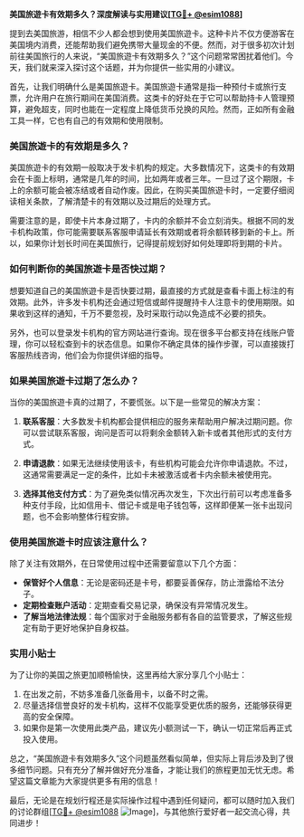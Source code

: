 **美国旅遊卡有效期多久？深度解读与实用建议[[TG💪+ @esim1088](https://t.me/s/esim1088)]**

提到去美国旅游，相信不少人都会想到使用美国旅遊卡。这种卡片不仅方便游客在美国境内消费，还能帮助我们避免携带大量现金的不便。然而，对于很多初次计划前往美国旅行的人来说，“美国旅遊卡有效期多久？”这个问题常常困扰着他们。今天，我们就来深入探讨这个话题，并为你提供一些实用的小建议。

首先，让我们明确什么是美国旅遊卡。美国旅遊卡通常是指一种预付卡或旅行支票，允许用户在旅行期间在美国消费。这类卡的好处在于它可以帮助持卡人管理预算，避免超支，同时也能在一定程度上降低货币兑换的风险。然而，正如所有金融工具一样，它也有自己的有效期和使用限制。

### 美国旅遊卡的有效期是多久？

美国旅遊卡的有效期一般取决于发卡机构的规定。大多数情况下，这类卡的有效期会在卡面上标明，通常是几年的时间，比如两年或者三年。一旦过了这个期限，卡上的余额可能会被冻结或者自动作废。因此，在购买美国旅遊卡时，一定要仔细阅读相关条款，了解清楚卡的有效期以及过期后的处理方式。

需要注意的是，即使卡片本身过期了，卡内的余额并不会立刻消失。根据不同的发卡机构政策，你可能需要联系客服申请延长有效期或者将余额转移到新的卡上。所以，如果你计划长时间在美国旅行，记得提前规划好如何处理即将到期的卡片。

### 如何判断你的美国旅遊卡是否快过期？

想要知道自己的美国旅遊卡是否快要过期，最直接的方式就是查看卡面上标注的有效期。此外，许多发卡机构还会通过短信或邮件提醒持卡人注意卡的使用期限。如果收到这样的通知，千万不要忽视，及时采取行动以免造成不必要的损失。

另外，也可以登录发卡机构的官方网站进行查询。现在很多平台都支持在线账户管理，你可以轻松查到卡的状态信息。如果你不确定具体的操作步骤，可以直接拨打客服热线咨询，他们会为你提供详细的指导。

### 如果美国旅遊卡过期了怎么办？

当你的美国旅遊卡真的过期了，不要慌张。以下是一些常见的解决方案：

1. **联系客服**：大多数发卡机构都会提供相应的服务来帮助用户解决过期问题。你可以尝试联系客服，询问是否可以将剩余金额转入新卡或者其他形式的支付方式。
   
2. **申请退款**：如果无法继续使用该卡，有些机构可能会允许你申请退款。不过，这通常需要满足一定的条件，比如卡未被激活或者卡内余额未被使用完。

3. **选择其他支付方式**：为了避免类似情况再次发生，下次出行前可以考虑准备多种支付手段，比如信用卡、借记卡或是电子钱包等，这样即便某一张卡出现问题，也不会影响整体行程安排。

### 使用美国旅遊卡时应该注意什么？

除了关注有效期外，在日常使用过程中还需要留意以下几个方面：

- **保管好个人信息**：无论是密码还是卡号，都要妥善保存，防止泄露给不法分子。
- **定期检查账户活动**：定期查看交易记录，确保没有异常情况发生。
- **了解当地法律法规**：每个国家对于金融服务都有各自的监管要求，了解这些规定有助于更好地保护自身权益。

### 实用小贴士

为了让你的美国之旅更加顺畅愉快，这里再给大家分享几个小贴士：

1. 在出发之前，不妨多准备几张备用卡，以备不时之需。
2. 尽量选择信誉良好的发卡机构，这样不仅能享受更优质的服务，还能够获得更高的安全保障。
3. 如果你是第一次使用此类产品，建议先小额测试一下，确认一切正常后再正式投入使用。

总之，“美国旅遊卡有效期多久”这个问题虽然看似简单，但实际上背后涉及到了很多细节问题。只有充分了解并做好充分准备，才能让我们的旅程更加无忧无虑。希望这篇文章能为大家提供更多有用的信息！

最后，无论是在规划行程还是实际操作过程中遇到任何疑问，都可以随时加入我们的讨论群组[[TG💪+ @esim1088](https://t.me/s/esim1088) ![Image](https://i.postimg.cc/4NQfJmqS/Snipaste-2025-05-13-00-14-12.png)]，与其他旅行爱好者一起交流心得，共同进步！